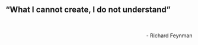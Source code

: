 <p align='center'>
	<h2>
		“What I cannot create, I do not understand”
	</h2>
</p>
<br>
<p align='right'>
 	- Richard Feynman
</p>
